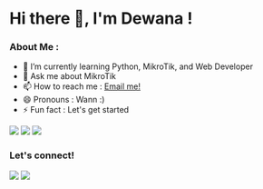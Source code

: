 # Hi there 👋, I'm Dewana !

### About Me :
- 🌱 I’m currently learning Python, MikroTik, and Web Developer </br>
- 💬 Ask me about MikroTik </br>
- 📫 How to reach me : <a href="mailto:dewanakretarta29@gmail.com">Email me!</a></br>
- 😄 Pronouns : Wann :) </br>
- ⚡ Fun fact : Let's get started </br>
<p>
    <img src="https://img.shields.io/badge/Text%20Editor-Visual%20Studio%20Code-blue?&logo=visual%20studio%20code&logoColor=blue" />
    <img src="https://gpvc.arturio.dev/dewanakl" />
    <img src="https://github-readme-stats.vercel.app/api?username=dewanakl" />
</p>

### Let's connect!
<p>
    <a href="https://facebook.com/dewana.kael" target="blank"><img src="https://img.shields.io/badge/@dewanakl-30302f?style=flat&logo=twitter" /></a>
    <a href="https://twitter.com/dewana_kl" target="blank"><img src="https://img.shields.io/badge/@dewanakl-30302f?style=flat&logo=twitter" /></a>
</p>
